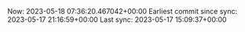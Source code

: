 Now: 2023-05-18 07:36:20.467042+00:00 Earliest commit since sync: 2023-05-17 21:16:59+00:00 Last sync: 2023-05-17 15:09:37+00:00
